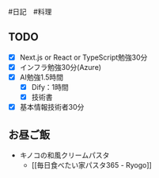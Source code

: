 #日記　#料理 

## TODO
- [x] Next.js or React or TypeScript勉強30分
- [x] インフラ勉強30分(Azure)
- [x] AI勉強1.5時間
	- [x] Dify：1時間
	- [x] 技術書
- [x] 基本情報技術者30分

## お昼ご飯
- キノコの和風クリームパスタ
	- [[毎日食べたい家パスタ365 - Ryogo]]